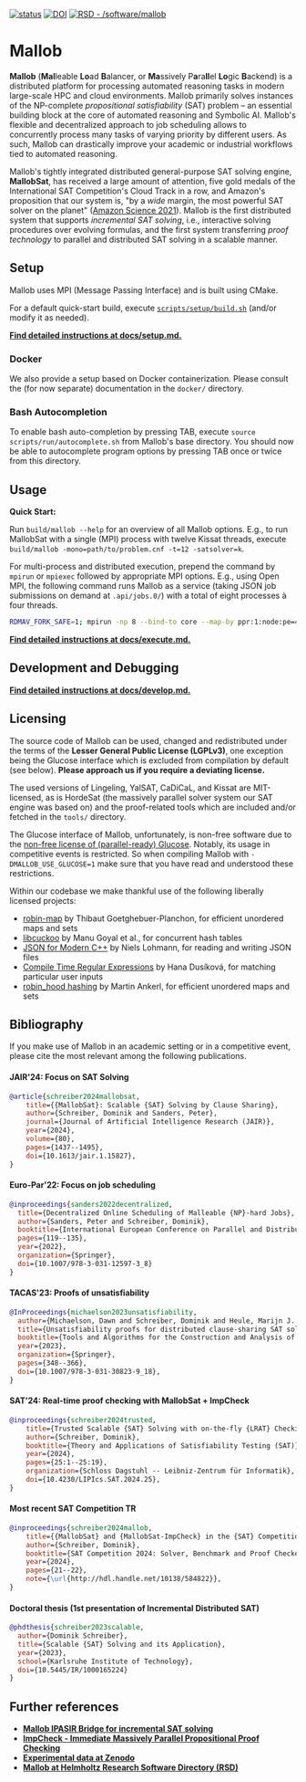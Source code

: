 [![status](https://joss.theoj.org/papers/700e9010c4080ffe8ae4df21cf1cc899/status.svg)](https://joss.theoj.org/papers/700e9010c4080ffe8ae4df21cf1cc899)
[![DOI](https://zenodo.org/badge/DOI/10.5281/zenodo.6890239.svg)](https://doi.org/10.5281/zenodo.6890239)
[![RSD - /software/mallob](https://img.shields.io/badge/RSD-%2Fsoftware%2Fmallob-002864)](https://helmholtz.software/software/mallob)

# Mallob

**Mallob** (**Mal**leable **Lo**ad **B**alancer, or **Ma**ssively P**a**ra**ll**el **Lo**gic **B**ackend) is a distributed platform for processing automated reasoning tasks in modern large-scale HPC and cloud environments. Mallob primarily solves instances of the NP-complete _propositional satisfiability_ (SAT) problem – an essential building block at the core of automated reasoning and Symbolic AI. Mallob's flexible and decentralized approach to job scheduling allows to concurrently process many tasks of varying priority by different users. As such, Mallob can drastically improve your academic or industrial workflows tied to automated reasoning.

Mallob's tightly integrated distributed general-purpose SAT solving engine, **MallobSat**, has received a large amount of attention, five gold medals of the International SAT Competition's Cloud Track in a row, and Amazon's proposition that our system is, "by a _wide_ margin, the most powerful SAT solver on the planet" ([Amazon Science 2021](https://www.amazon.science/blog/automated-reasonings-scientific-frontiers)).
Mallob is the first distributed system that supports _incremental SAT solving_, i.e., interactive solving procedures over evolving formulas, and the first system transferring _proof technology_ to parallel and distributed SAT solving in a scalable manner.


## Setup

Mallob uses MPI (Message Passing Interface) and is built using CMake.

For a default quick-start build, execute [`scripts/setup/build.sh`](scripts/setup/build.sh) (and/or modify it as needed).

[**Find detailed instructions at docs/setup.md.**](docs/setup.md)

### Docker

We also provide a setup based on Docker containerization. Please consult the (for now separate) documentation in the `docker/` directory.

### Bash Autocompletion

To enable bash auto-completion by pressing TAB, execute `source scripts/run/autocomplete.sh` from Mallob's base directory.
You should now be able to autocomplete program options by pressing TAB once or twice from this directory.


## Usage

**Quick Start:**

Run `build/mallob --help` for an overview of all Mallob options.
E.g., to run MallobSat with a single (MPI) process with twelve Kissat threads, execute `build/mallob -mono=path/to/problem.cnf -t=12 -satsolver=k`.

For multi-process and distributed execution, prepend the command by `mpirun` or `mpiexec` followed by appropriate MPI options.
E.g., using Open MPI, the following command runs Mallob as a service (taking JSON job submissions on demand at `.api/jobs.0/`) with a total of eight processes à four threads.

```bash
RDMAV_FORK_SAFE=1; mpirun -np 8 --bind-to core --map-by ppr:1:node:pe=4 build/mallob -t=4
```

[**Find detailed instructions at docs/execute.md.**](docs/execute.md)


## Development and Debugging

[**Find detailed instructions at docs/develop.md.**](docs/develop.md)


## Licensing

The source code of Mallob can be used, changed and redistributed under the terms of the **Lesser General Public License (LGPLv3)**, one exception being the Glucose interface which is excluded from compilation by default (see below).
**Please approach us if you require a deviating license.**

The used versions of Lingeling, YalSAT, CaDiCaL, and Kissat are MIT-licensed, as is HordeSat (the massively parallel solver system our SAT engine was based on) and the proof-related tools which are included and/or fetched in the `tools/` directory.

The Glucose interface of Mallob, unfortunately, is non-free software due to the [non-free license of (parallel-ready) Glucose](https://github.com/mi-ki/glucose-syrup/blob/master/LICENCE). Notably, its usage in competitive events is restricted. So when compiling Mallob with `-DMALLOB_USE_GLUCOSE=1` make sure that you have read and understood these restrictions.

Within our codebase we make thankful use of the following liberally licensed projects:

* [robin-map](https://github.com/Tessil/robin-map) by Thibaut Goetghebuer-Planchon, for efficient unordered maps and sets
* [libcuckoo](https://github.com/efficient/libcuckoo) by Manu Goyal et al., for concurrent hash tables
* [JSON for Modern C++](https://github.com/nlohmann/json) by Niels Lohmann, for reading and writing JSON files
* [Compile Time Regular Expressions](https://github.com/hanickadot/compile-time-regular-expressions) by Hana Dusíková, for matching particular user inputs
* [robin_hood hashing](https://github.com/martinus/robin-hood-hashing) by Martin Ankerl, for efficient unordered maps and sets


## Bibliography

If you make use of Mallob in an academic setting or in a competitive event, please cite the most relevant among the following publications.

#### JAIR'24: Focus on SAT Solving
```bibtex
@article{schreiber2024mallobsat,
	title={{MallobSat}: Scalable {SAT} Solving by Clause Sharing},
	author={Schreiber, Dominik and Sanders, Peter},
	journal={Journal of Artificial Intelligence Research (JAIR)},
	year={2024},
	volume={80},
	pages={1437--1495},
	doi={10.1613/jair.1.15827},
}
```
#### Euro-Par'22: Focus on job scheduling
```bibtex
@inproceedings{sanders2022decentralized,
  title={Decentralized Online Scheduling of Malleable {NP}-hard Jobs},
  author={Sanders, Peter and Schreiber, Dominik},
  booktitle={International European Conference on Parallel and Distributed Computing},
  pages={119--135},
  year={2022},
  organization={Springer},
  doi={10.1007/978-3-031-12597-3_8}
}
```
#### TACAS'23: Proofs of unsatisfiability
```bibtex
@InProceedings{michaelson2023unsatisfiability,
  author={Michaelson, Dawn and Schreiber, Dominik and Heule, Marijn J. H. and Kiesl-Reiter, Benjamin and Whalen, Michael W.},
  title={Unsatisfiability proofs for distributed clause-sharing SAT solvers},
  booktitle={Tools and Algorithms for the Construction and Analysis of Systems (TACAS)},
  year={2023},
  organization={Springer},
  pages={348--366},
  doi={10.1007/978-3-031-30823-9_18},
}
```
#### SAT'24: Real-time proof checking with MallobSat + ImpCheck
```bibtex
@inproceedings{schreiber2024trusted,
	title={Trusted Scalable {SAT} Solving with on-the-fly {LRAT} Checking},
	author={Schreiber, Dominik},
	booktitle={Theory and Applications of Satisfiability Testing (SAT)},
	year={2024},
	pages={25:1--25:19},
	organization={Schloss Dagstuhl -- Leibniz-Zentrum für Informatik},
	doi={10.4230/LIPIcs.SAT.2024.25},
}
```
#### Most recent SAT Competition TR
```bibtex
@inproceedings{schreiber2024mallob,
	title={{MallobSat} and {MallobSat-ImpCheck} in the {SAT} Competition 2024},
	author={Schreiber, Dominik},
	booktitle={SAT Competition 2024: Solver, Benchmark and Proof Checker Descriptions},
	year={2024},
	pages={21--22},
	note={\url{http://hdl.handle.net/10138/584822}},
}
```
#### Doctoral thesis (1st presentation of Incremental Distributed SAT)
```bibtex
@phdthesis{schreiber2023scalable,
  author={Dominik Schreiber},
  title={Scalable {SAT} Solving and its Application},
  year={2023},
  school={Karlsruhe Institute of Technology},
  doi={10.5445/IR/1000165224}
}
```


## Further references

* **[Mallob IPASIR Bridge for incremental SAT solving](https://github.com/domschrei/mallob-ipasir-bridge)**
* **[ImpCheck - Immediate Massively Parallel Propositional Proof Checking](https://github.com/domschrei/impcheck)**
* **[Experimental data at Zenodo](https://zenodo.org/doi/10.5281/zenodo.10184679)**
* **[Mallob at Helmholtz Research Software Directory (RSD)](https://helmholtz.software/software/mallob)**
